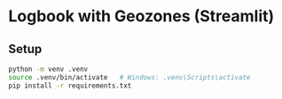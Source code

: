 # Logbook with Geozones (Streamlit)

## Setup
```bash
python -m venv .venv
source .venv/bin/activate   # Windows: .venv\Scripts\activate
pip install -r requirements.txt
